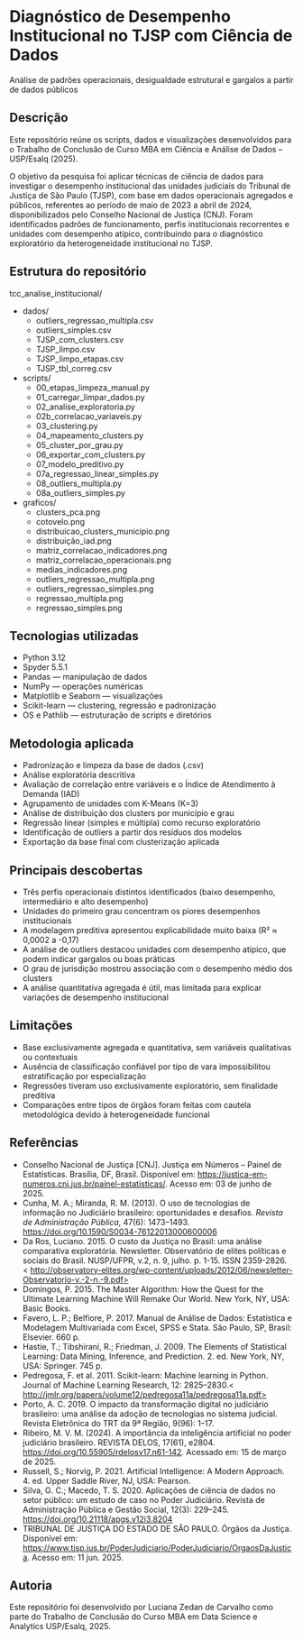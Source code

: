 # Diagnóstico de Desempenho Institucional no TJSP com Ciência de Dados  
Análise de padrões operacionais, desigualdade estrutural e gargalos a partir de dados públicos

## Descrição

Este repositório reúne os scripts, dados e visualizações desenvolvidos para o Trabalho de Conclusão de Curso MBA em Ciência e Análise de Dados – USP/Esalq (2025).

O objetivo da pesquisa foi aplicar técnicas de ciência de dados para investigar o desempenho institucional das unidades judiciais do Tribunal de Justiça de São Paulo (TJSP), com base em dados operacionais agregados e públicos, referentes ao período de maio de 2023 a abril de 2024, disponibilizados pelo Conselho Nacional de Justiça (CNJ). Foram identificados padrões de funcionamento, perfis institucionais recorrentes e unidades com desempenho atípico, contribuindo para o diagnóstico exploratório da heterogeneidade institucional no TJSP.

## Estrutura do repositório

tcc_analise_institucional/  
- dados/
  - outliers_regressao_multipla.csv  
  - outliers_simples.csv  
  - TJSP_com_clusters.csv  
  - TJSP_limpo.csv  
  - TJSP_limpo_etapas.csv  
  - TJSP_tbl_correg.csv  
- scripts/
  - 00_etapas_limpeza_manual.py  
  - 01_carregar_limpar_dados.py  
  - 02_analise_exploratoria.py  
  - 02b_correlacao_variaveis.py  
  - 03_clustering.py  
  - 04_mapeamento_clusters.py  
  - 05_cluster_por_grau.py  
  - 06_exportar_com_clusters.py  
  - 07_modelo_preditivo.py  
  - 07a_regressao_linear_simples.py  
  - 08_outliers_multipla.py  
  - 08a_outliers_simples.py  
- graficos/
  - clusters_pca.png  
  - cotovelo.png  
  - distribuicao_clusters_municipio.png  
  - distribuição_iad.png  
  - matriz_correlacao_indicadores.png  
  - matriz_correlacao_operacionais.png  
  - medias_indicadores.png  
  - outliers_regressao_multipla.png  
  - outliers_regressao_simples.png  
  - regressao_multipla.png  
  - regressao_simples.png 

## Tecnologias utilizadas

- Python 3.12  
- Spyder 5.5.1  
- Pandas — manipulação de dados  
- NumPy — operações numéricas  
- Matplotlib e Seaborn — visualizações  
- Scikit-learn — clustering, regressão e padronização  
- OS e Pathlib — estruturação de scripts e diretórios  

## Metodologia aplicada

- Padronização e limpeza da base de dados (.csv)  
- Análise exploratória descritiva  
- Avaliação de correlação entre variáveis e o Índice de Atendimento à Demanda (IAD)  
- Agrupamento de unidades com K-Means (K=3)  
- Análise de distribuição dos clusters por município e grau  
- Regressão linear (simples e múltipla) como recurso exploratório  
- Identificação de outliers a partir dos resíduos dos modelos  
- Exportação da base final com clusterização aplicada  

## Principais descobertas

- Três perfis operacionais distintos identificados (baixo desempenho, intermediário e alto desempenho)  
- Unidades do primeiro grau concentram os piores desempenhos institucionais  
- A modelagem preditiva apresentou explicabilidade muito baixa (R² ≈ 0,0002 a -0,17)  
- A análise de outliers destacou unidades com desempenho atípico, que podem indicar gargalos ou boas práticas  
- O grau de jurisdição mostrou associação com o desempenho médio dos clusters  
- A análise quantitativa agregada é útil, mas limitada para explicar variações de desempenho institucional  

## Limitações

- Base exclusivamente agregada e quantitativa, sem variáveis qualitativas ou contextuais  
- Ausência de classificação confiável por tipo de vara impossibilitou estratificação por especialização  
- Regressões tiveram uso exclusivamente exploratório, sem finalidade preditiva  
- Comparações entre tipos de órgãos foram feitas com cautela metodológica devido à heterogeneidade funcional  

## Referências

- Conselho Nacional de Justiça [CNJ]. Justiça em Números – Painel de Estatísticas. Brasília, DF, Brasil. Disponível em: <https://justica-em-numeros.cnj.jus.br/painel-estatisticas/>. Acesso em: 03 de junho de 2025.
- Cunha, M. A.; Miranda, R. M. (2013). O uso de tecnologias de informação no Judiciário brasileiro: oportunidades e desafios. *Revista de Administração Pública*, 47(6): 1473–1493. <https://doi.org/10.1590/S0034-76122013000600006>
- Da Ros, Luciano. 2015. O custo da Justiça no Brasil: uma análise comparativa exploratória. Newsletter. Observatório de elites políticas e sociais do Brasil. NUSP/UFPR, v.2, n. 9, julho. p. 1-15. ISSN 2359-2826. < http://observatory-elites.org/wp-content/uploads/2012/06/newsletter-Observatorio-v.-2-n.-9.pdf>
- Domingos, P. 2015. The Master Algorithm: How the Quest for the Ultimate Learning Machine Will Remake Our World. New York, NY, USA: Basic Books.
- Favero, L. P.; Belfiore, P. 2017. Manual de Análise de Dados: Estatística e Modelagem Multivariada com Excel, SPSS e Stata. São Paulo, SP, Brasil: Elsevier. 660 p.
- Hastie, T.; Tibshirani, R.; Friedman, J. 2009. The Elements of Statistical Learning: Data Mining, Inference, and Prediction. 2. ed. New York, NY, USA: Springer. 745 p.
- Pedregosa, F. et al. 2011. Scikit-learn: Machine learning in Python. Journal of Machine Learning Research, 12: 2825–2830.< http://jmlr.org/papers/volume12/pedregosa11a/pedregosa11a.pdf>
- Porto, A. C. 2019. O impacto da transformação digital no judiciário brasileiro: uma análise da adoção de tecnologias no sistema judicial. Revista Eletrônica do TRT da 9ª Região, 9(96): 1–17.
- Ribeiro, M. V. M. (2024). A importância da inteligência artificial no poder judiciário brasileiro. REVISTA DELOS, 17(61), e2804. <https://doi.org/10.55905/rdelosv17.n61-142>. Acessado em: 15 de março de 2025.
- Russell, S.; Norvig, P. 2021. Artificial Intelligence: A Modern Approach. 4. ed. Upper Saddle River, NJ, USA: Pearson.
- Silva, G. C.; Macedo, T. S. 2020. Aplicações de ciência de dados no setor público: um estudo de caso no Poder Judiciário. Revista de Administração Pública e Gestão Social, 12(3): 229–245. https://doi.org/10.21118/apgs.v12i3.8204
- TRIBUNAL DE JUSTIÇA DO ESTADO DE SÃO PAULO. Órgãos da Justiça. Disponível em: https://www.tjsp.jus.br/PoderJudiciario/PoderJudiciario/OrgaosDaJustica. Acesso em: 11 jun. 2025.

## Autoria

Este repositório foi desenvolvido por Luciana Zedan de Carvalho como parte do Trabalho de Conclusão do Curso MBA em Data Science e Analytics USP/Esalq, 2025.
